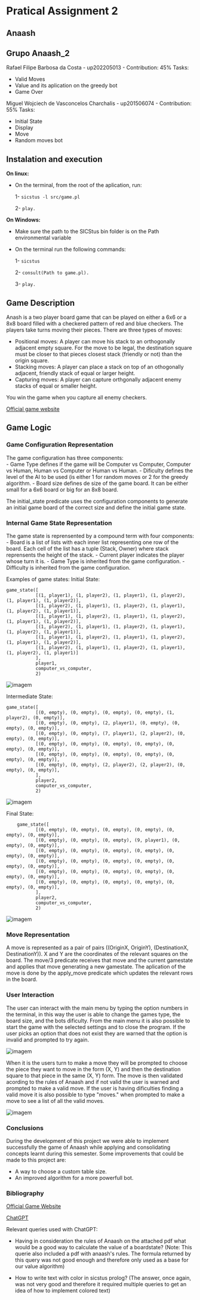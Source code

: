 # Pratical Assignment 2
## Anaash
## Grupo Anaash_2

Rafael Filipe Barbosa da Costa - up202205013 - Contribution: 45%
Tasks:
- Valid Moves
- Value and its aplication on the greedy bot
- Game Over

Miguel Wojciech de Vasconcelos Charchalis - up201506074 - Contribution: 55%
Tasks:
- Initial State
- Display
- Move
- Random moves bot

## Instalation and execution

**On linux:**
- On the terminal, from the root of the aplication, run:

  1- `sicstus -l src/game.pl`

  2- `play.`

**On Windows:**
- Make sure the path to the SICStus bin folder is on the Path environmental variable
- On the terminal run the following commands:
  
  1- `sicstus`
  
  2- `consult(Path to game.pl).`
  
  3- `play.`

## Game Description
  Anash is a two player board game that can be played on either a 6x6 or a 8x8 board filled with a checkered pattern of red and blue checkers. The players take turns moving their pieces.
  There are three types of moves:
  - Positional moves: A player can move his stack to an orthogonally adjacent empty square. For the move to be legal, the destination square must be closer to that pieces closest stack (friendly or not) than the origin square.
  - Stacking moves: A player can place a stack on top of an othogonally adjacent, friendly stack of equal or larger height.
  - Capturing moves: A player can capture orthgonally adjacent enemy stacks of equal or smaller height.
  
  You win the game when you capture all enemy checkers.

  [Official game website](http://www.marksteeregames.com/Anaash_rules.pdf)

## Game Logic
### Game Configuration Representation
  The game configuration has three components:  
    - Game Type defines if the game will be Computer vs Computer, Computer vs Human, Human vs Computer or Human vs Human.
    - Dificulty defines the level of the AI to be used (is either 1 for random moves or 2 for the greedy algorithm.
    - Board size defines de size of the game board. It can be either small for a 6x6 board or big for an 8x8 board.
    
  The initial_state predicate uses the configuration components to generate an initial game board of the correct size and define the initial game state.
  
### Internal Game State Representation 
  The game state is reprensented by a compound term with four components:
    - Board is a list of lists with each inner list representing one row of the board. Each cell of the list has a tuple (Stack, Owner) where stack reprensents the height of the stack.
    - Current player indicates the player whose turn it is.
    - Game Type is inherited from the game configuration.
    - Difficulty is inherited from the game configuration.

  Examples of game states:
  Initial State:
  
    game_state([
               [(1, player1), (1, player2), (1, player1), (1, player2), (1, player1), (1, player2)],
               [(1, player2), (1, player1), (1, player2), (1, player1), (1, player2), (1, player1)],
               [(1, player1), (1, player2), (1, player1), (1, player2), (1, player1), (1, player2)],
               [(1, player2), (1, player1), (1, player2), (1, player1), (1, player2), (1, player1)],
               [(1, player1), (1, player2), (1, player1), (1, player2), (1, player1), (1, player2)],
               [(1, player2), (1, player1), (1, player2), (1, player1), (1, player2), (1, player1)]
               ],
               player1,
               computer_vs_computer,
               2)
  ![imagem](images/board_initial_state.png)

               
  Intermediate State:

    game_state([
               [(0, empty), (0, empty), (0, empty), (0, empty), (1, player2), (0, empty)],
               [(0, empty), (0, empty), (2, player1), (0, empty), (0, empty), (0, empty)],
               [(0, empty), (0, empty), (7, player1), (2, player2), (0, empty), (0, empty)],
               [(0, empty), (0, empty), (0, empty), (0, empty), (0, empty), (0, empty)],
               [(0, empty), (0, empty), (0, empty), (0, empty), (0, empty), (0, empty)],
               [(0, empty), (0, empty), (2, player2), (2, player2), (0, empty), (0, empty)],
               ],
               player2,
               computer_vs_computer,
               2)
  ![imagem](images/board_intermidiate_state.png)

  Final State:

        game_state([
               [(0, empty), (0, empty), (0, empty), (0, empty), (0, empty), (0, empty)],
               [(0, empty), (0, empty), (0, empty), (9, player1), (0, empty), (0, empty)],
               [(0, empty), (0, empty), (0, empty), (0, empty), (0, empty), (0, empty)],
               [(0, empty), (0, empty), (0, empty), (0, empty), (0, empty), (0, empty)],
               [(0, empty), (0, empty), (0, empty), (0, empty), (0, empty), (0, empty)],
               [(0, empty), (0, empty), (0, empty), (0, empty), (0, empty), (0, empty)],
               ],
               player2,
               computer_vs_computer,
               2)
![imagem](images/board_final_state.png)

        
### Move Representation
  A move is represented as a pair of pairs ((OriginX, OriginY), (DestinationX, DestinationY)). X and Y are the coordinates of the relevant squares on the board.
  The move/3 predicate receives that move and the current gamestate and applies that move generating a new gamestate. The aplication of the move is done by the apply_move predicate which updates the relevant rows in the board.

### User Interaction
  The user can interact with the main menu by typing the option numbers in the terminal, in this way the user is able to change the games type, the board size, and the bots dificulty. From the main menu it is also possible to start the game with the selected settings and to close the program. If the user picks an option that does not exist they are warned that the option is invalid and prompted to try again.

  ![imagem](images/menu.png)

  When it is the users turn to make a move they will be prompted to choose the piece they want to move in the form (X, Y) and then the destination square to that piece in the same (X, Y) form. The move is then validated acording to the rules of Anaash and if not valid the user is warned and prompted to make a valid move. If the user is having dificulties finding a valid move it is also possible to type "moves." when prompted to make a move to see a list of all the valid moves.

  ![imagem](images/human_move.png)


### Conclusions
  During the development of this project we were able to implement successfully the game of Anaash while applying and consolidating concepts learnt during this semester. Some improvements that could be made to this project are: 
  - A way to choose a custom table size.
  - An improved algorithm for a more powerfull bot.

### Bibliography
  [Official Game Website](http://www.marksteeregames.com/Anaash_rules.pdf)
  
  [ChatGPT](https://chatgpt.com)
  
  Relevant queries used with ChatGPT:  
  - Having in consideration the rules of Anaash on the attached pdf what would be a good way to calculate the value of a boardstate? (Note: This querie also included a pdf with anaash's rules. The formula returned by this query was not good enough and therefore only used as a base for our value algorithm)

  - How to write text with color in sicstus prolog? (The answer, once again, was not very good and therefore it required multiple queries to get an idea of how to implement colored text)
